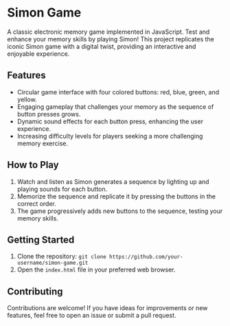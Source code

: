 # Simon Game

A classic electronic memory game implemented in JavaScript. Test and enhance your memory skills by playing Simon! This project replicates the iconic Simon game with a digital twist, providing an interactive and enjoyable experience.

## Features

- Circular game interface with four colored buttons: red, blue, green, and yellow.
- Engaging gameplay that challenges your memory as the sequence of button presses grows.
- Dynamic sound effects for each button press, enhancing the user experience.
- Increasing difficulty levels for players seeking a more challenging memory exercise.

## How to Play

1. Watch and listen as Simon generates a sequence by lighting up and playing sounds for each button.
2. Memorize the sequence and replicate it by pressing the buttons in the correct order.
3. The game progressively adds new buttons to the sequence, testing your memory skills.

## Getting Started

1. Clone the repository: `git clone https://github.com/your-username/simon-game.git`
2. Open the `index.html` file in your preferred web browser.

## Contributing

Contributions are welcome! If you have ideas for improvements or new features, feel free to open an issue or submit a pull request.
